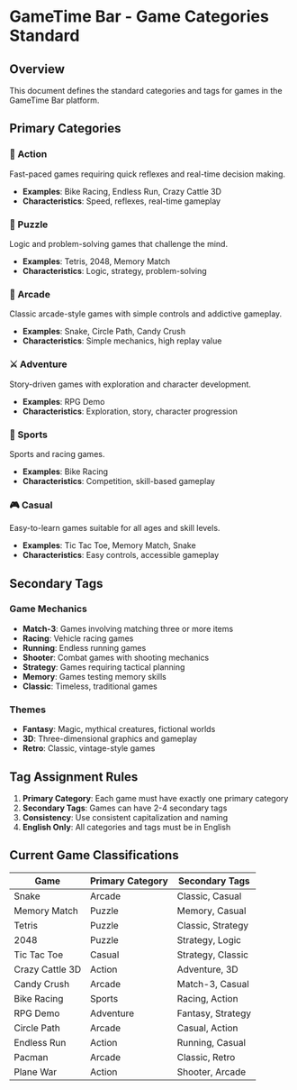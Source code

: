 # GameTime Bar - Game Categories Standard

## Overview

This document defines the standard categories and tags for games in the GameTime Bar platform.

## Primary Categories

### 🎯 Action
Fast-paced games requiring quick reflexes and real-time decision making.
- **Examples**: Bike Racing, Endless Run, Crazy Cattle 3D
- **Characteristics**: Speed, reflexes, real-time gameplay

### 🧩 Puzzle  
Logic and problem-solving games that challenge the mind.
- **Examples**: Tetris, 2048, Memory Match
- **Characteristics**: Logic, strategy, problem-solving

### 🎲 Arcade
Classic arcade-style games with simple controls and addictive gameplay.
- **Examples**: Snake, Circle Path, Candy Crush
- **Characteristics**: Simple mechanics, high replay value

### ⚔️ Adventure
Story-driven games with exploration and character development.
- **Examples**: RPG Demo
- **Characteristics**: Exploration, story, character progression

### 🏁 Sports
Sports and racing games.
- **Examples**: Bike Racing
- **Characteristics**: Competition, skill-based gameplay

### 🎮 Casual
Easy-to-learn games suitable for all ages and skill levels.
- **Examples**: Tic Tac Toe, Memory Match, Snake
- **Characteristics**: Easy controls, accessible gameplay

## Secondary Tags

### Game Mechanics
- **Match-3**: Games involving matching three or more items
- **Racing**: Vehicle racing games
- **Running**: Endless running games
- **Shooter**: Combat games with shooting mechanics
- **Strategy**: Games requiring tactical planning
- **Memory**: Games testing memory skills
- **Classic**: Timeless, traditional games

### Themes
- **Fantasy**: Magic, mythical creatures, fictional worlds
- **3D**: Three-dimensional graphics and gameplay
- **Retro**: Classic, vintage-style games

## Tag Assignment Rules

1. **Primary Category**: Each game must have exactly one primary category
2. **Secondary Tags**: Games can have 2-4 secondary tags
3. **Consistency**: Use consistent capitalization and naming
4. **English Only**: All categories and tags must be in English

## Current Game Classifications

| Game | Primary Category | Secondary Tags |
|------|-----------------|----------------|
| Snake | Arcade | Classic, Casual |
| Memory Match | Puzzle | Memory, Casual |
| Tetris | Puzzle | Classic, Strategy |
| 2048 | Puzzle | Strategy, Logic |
| Tic Tac Toe | Casual | Strategy, Classic |
| Crazy Cattle 3D | Action | Adventure, 3D |
| Candy Crush | Arcade | Match-3, Casual |
| Bike Racing | Sports | Racing, Action |
| RPG Demo | Adventure | Fantasy, Strategy |
| Circle Path | Arcade | Casual, Action |
| Endless Run | Action | Running, Casual |
| Pacman | Arcade | Classic, Retro |
| Plane War | Action | Shooter, Arcade | 